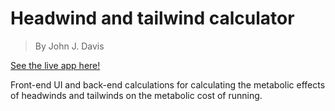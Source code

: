# Headwind and tailwind calculator

>By John J. Davis

[See the live app here!](https://apps.runningwritings.com/wind-calculator/)

Front-end UI and back-end calculations for calculating the metabolic effects of headwinds and tailwinds on the metabolic cost of running. 
